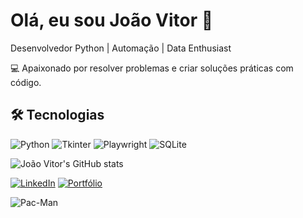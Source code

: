 # Olá, eu sou João Vitor 👋
Desenvolvedor Python | Automação | Data Enthusiast

💻 Apaixonado por resolver problemas e criar soluções práticas com código.

## 🛠 Tecnologias
![Python](https://img.shields.io/badge/-Python-333333?style=flat&logo=python)
![Tkinter](https://img.shields.io/badge/-Tkinter-ff69b4?style=flat)
![Playwright](https://img.shields.io/badge/-Playwright-000000?style=flat)
![SQLite](https://img.shields.io/badge/-SQLite-003b57?style=flat)

![João Vitor's GitHub stats](https://github-readme-stats.vercel.app/api?username=joaovitor&show_icons=true&theme=radical)

[![LinkedIn](https://img.shields.io/badge/-LinkedIn-0A66C2?style=flat&logo=linkedin&logoColor=white)](https://www.linkedin.com/in/joaovitor)
[![Portfólio](https://img.shields.io/badge/-Portfólio-ff69b4?style=flat)](https://joaovitor.dev)

![Pac-Man](https://media.giphy.com/media/3o7TKP7Q0F6J0W1gxu/giphy.gif)
